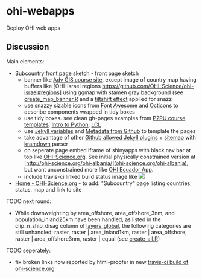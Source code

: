ohi-webapps
=================

Deploy OHI web apps

## Discussion

Main elements:
- [Subcountry front page sketch](https://github.com/OHI-Science/ohi-webapps/blob/master/tmp/gh-pages_sketch.png) - front page sketch
    - banner like [Adv GIS course site](http://ucsb-bren.github.io/esm296-4f/), except image of country map having buffers like [OHI-Israel regions https://github.com/OHI-Science/ohi-israel#regions] using ggmap with stamen gray background (see [create_map_banner.R](https://github.com/OHI-Science/ohi-webapps/blob/master/create_map_banner.R) and a [tiltshift effect](http://www.fmwconcepts.com/imagemagick/tiltshift/index.php) applied for snazz
    - use snazzy sizable icons from [Font Awesome](http://fortawesome.github.io/Font-Awesome/) and [Octicons](https://octicons.github.com/) to describe components wrapped in tidy boxes
    - use tidy boxes. see clean gh-pages examples from [P2PU course templates](http://howto.p2pu.org/modules/start/your-own-course/): [Intro to Python](http://mechanicalmooc.org/), [LCL](http://learn.media.mit.edu/lcl/)
    - use [Jekyll variables](http://jekyllrb.com/docs/github-pages/) and [Metadata from Github](https://help.github.com/articles/repository-metadata-on-github-pages/) to template the pages
    - take advantage of other [Github allowed Jekyll plugins](https://help.github.com/articles/using-jekyll-plugins-with-github-pages/) + [sitemap](https://help.github.com/articles/sitemaps-for-github-pages/) with [kramdown](https://help.github.com/articles/migrating-your-pages-site-from-maruku/) parser
    - on seperate page embed iframe of shinyapps with black nav bar at top like [OHI-Science.org](OHI-Science.org). See initial physically constrained version at [http://ohi-science.org/ohi-albania/](ohi-science.org/ohi-albania), but want unconstrained more like [OHI Ecuador App](https://ohi-science.shinyapps.io/ecuador/).
    - include travis-ci linked build status image like [![](https://travis-ci.org/OHI-Science/ohi-ecuador.svg?branch=master)](https://travis-ci.org/OHI-Science/ohi-ecuador)
- [Home - OHI-Science.org](http://ohi-science.org/) - to add: "Subcountry" page listing countries, status, map and link to site

TODO next round:

- While downweighting by area_offshore, area_offshore_3nm, and population_inland25km have been handled, as listed in the clip_n_ship_disag column of [layers_global](https://docs.google.com/a/nceas.ucsb.edu/spreadsheet/ccc?key=0At9FvPajGTwJdEJBeXlFU2ladkR6RHNvbldKQjhiRlE&usp=drive_web&pli=1#gid=0), the following categories are still unhandled: raster, raster | area_inland1km, raster | area_offshore, raster | area_offshore3nm, raster | equal (see [create_all.R]( https://github.com/OHI-Science/ohi-webapps/blob/612f31da32ae66165a27f5f3132fb05b268fd027/create_all.R#L370))

TODO seperately:

- fix broken links now reported by html-proofer in new [travis-ci build of ohi-science.org](https://travis-ci.org/OHI-Science/ohi-science.github.io)

